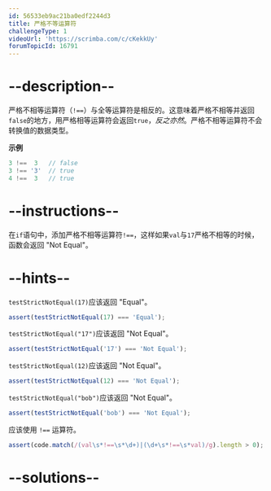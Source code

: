 ```yaml
---
id: 56533eb9ac21ba0edf2244d3
title: 严格不等运算符
challengeType: 1
videoUrl: 'https://scrimba.com/c/cKekkUy'
forumTopicId: 16791
---
```


# --description--

严格不相等运算符（`!==`）与全等运算符是相反的。这意味着严格不相等并返回`false`的地方，用严格相等运算符会返回`true`，*反之亦然*。严格不相等运算符不会转换值的数据类型。

**示例**

```js
3 !==  3   // false
3 !== '3'  // true
4 !==  3   // true
```

# --instructions--

在`if`语句中，添加严格不相等运算符`!==`，这样如果`val`与`17`严格不相等的时候，函数会返回 "Not Equal"。

# --hints--

`testStrictNotEqual(17)`应该返回 "Equal"。

```js
assert(testStrictNotEqual(17) === 'Equal');
```

`testStrictNotEqual("17")`应该返回 "Not Equal"。

```js
assert(testStrictNotEqual('17') === 'Not Equal');
```

`testStrictNotEqual(12)`应该返回 "Not Equal"。

```js
assert(testStrictNotEqual(12) === 'Not Equal');
```

`testStrictNotEqual("bob")`应该返回 "Not Equal"。

```js
assert(testStrictNotEqual('bob') === 'Not Equal');
```

应该使用 `!==` 运算符。

```js
assert(code.match(/(val\s*!==\s*\d+)|(\d+\s*!==\s*val)/g).length > 0);
```

# --solutions--

